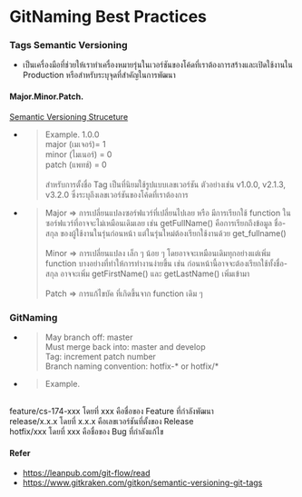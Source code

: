 # GitNaming Best Practices

### Tags Semantic Versioning 
* เป็นเครื่องมือที่ช่วยให้เราทำเครื่องหมายรุ่นในเวอร์ชันของโค้ดที่เราต้องการสร้างและเปิดใช้งานใน Production หรือสำหรับระบุจุดที่สำคัญในการพัฒนา
#### Major.Minor.Patch.
[Semantic Versioning Struceture](https://lh3.googleusercontent.com/W0hV4oisvCb5b0iTzbFCZSbXZiQXLwncMnBTRaE8RcaG3nv2stKPbfReK84Dry_-gfi9cOvdorPCaJWMXx1IZHm33plYzxQQi119nxHS0uv-dii0VEhB-t7nwPZ62DZGVm1U2Grh=s1600)
* > Example. 1.0.0 <br> major (เมเจอร์)= 1 <br>
minor (ไมเนอร์) = 0 <br>
patch (แพทช์) = 0 <br><br>
สำหรับการตั้งชื่อ Tag เป็นที่นิยมใช้รูปแบบเลขเวอร์ชัน ตัวอย่างเช่น v1.0.0, v2.1.3, v3.2.0 ซึ่งระบุถึงเลขเวอร์ชันของโค้ดที่เราต้องการ
* > Major => การเปลี่ยนแปลงซอร์ฟแวร์ที่เปลี่ยนไปเลย หรือ มีการเรียกใช้ function ในซอร์ฟแวร์ที่อาจจะไม่เหมือนเดิมเลย เช่น getFullName() คือการเรียกถึงข้อมูล ชื่อ-สกุล ของผู้ใช้งานในรุ่นก่อนหน้า แต่ในรุ่นใหม่ต้องเรียกใช้งานด้วย get_fullname()<br><br> Minor => การเปลี่ยนแปลง เล็ก ๆ น้อย ๆ โดยอาจจะเหมือนเดิมทุกอย่างแต่เพิ่ม function บางอย่างที่ทำให้การทำงานง่ายขึ้น เช่น ก่อนหน้านี้อาจจะต้องเรียกใช้ทั้งชื่อ-สกุล อาจจะเพิ่ม getFirstName() และ getLastName() เพิ่มเข้ามา
<br><br>Patch => การแก้ไขบัค ที่เกิดขึ้นจาก function เดิม ๆ

### GitNaming
* > May branch off: master
<br>Must merge back into: master and develop
<br>Tag: increment patch number
<br>Branch naming convention: hotfix-* or hotfix/*

* > Example.
<br>
feature/cs-174-xxx โดยที่ xxx คือชื่อของ Feature ที่กำลังพัฒนา
<br>release/x.x.x โดยที่ x.x.x คือเลขเวอร์ชันที่ตั้งของ Release
<br>hotfix/xxx โดยที่ xxx คือชื่อของ Bug ที่กำลังแก้ไข

#### Refer 
* https://leanpub.com/git-flow/read
* https://www.gitkraken.com/gitkon/semantic-versioning-git-tags